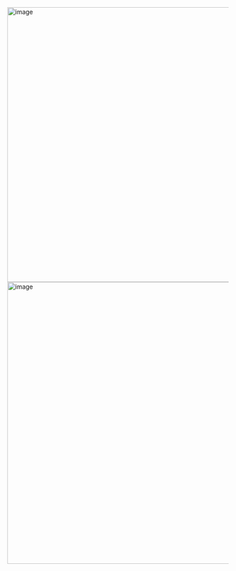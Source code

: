 <img width="626" alt="image" src="https://user-images.githubusercontent.com/89638496/200446000-3e0e04bc-be94-47de-9eb3-eaa8d1564bb6.png">
<img width="642" alt="image" src="https://user-images.githubusercontent.com/89638496/200446029-8f4f605c-b96b-4d38-8232-deb37dc5fae2.png">
